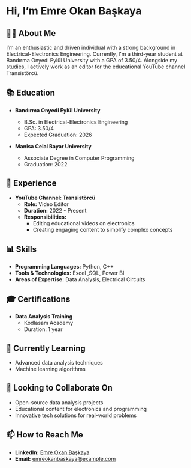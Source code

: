 # Hi, I’m Emre Okan Başkaya

## 👨‍💼 About Me
I’m an enthusiastic and driven individual with a strong background in Electrical-Electronics Engineering. Currently, I'm a third-year student at Bandırma Onyedi Eylül University with a GPA of 3.50/4. Alongside my studies, I actively work as an editor for the educational YouTube channel Transistörcü.

## 📚 Education
- **Bandırma Onyedi Eylül University**
  - B.Sc. in Electrical-Electronics Engineering
  - GPA: 3.50/4
  - Expected Graduation: 2026

- **Manisa Celal Bayar University**
  - Associate Degree in Computer Programming
  - Graduation: 2022

## 💼 Experience
- **YouTube Channel: Transistörcü**
  - **Role:** Video Editor
  - **Duration:** 2022 - Present
  - **Responsibilities:**
    - Editing educational videos on electronics
    - Creating engaging content to simplify complex concepts

## 📊 Skills
- **Programming Languages:** Python, C++
- **Tools & Technologies:** Excel ,SQL, Power BI
- **Areas of Expertise:** Data Analysis, Electrical Circuits

## 🎓 Certifications
- **Data Analysis Training**
  - Kodlasam Academy
  - Duration: 1 year

## 🌱 Currently Learning
- Advanced data analysis techniques
- Machine learning algorithms

## 💬 Looking to Collaborate On
- Open-source data analysis projects
- Educational content for electronics and programming
- Innovative tech solutions for real-world problems

## 📫 How to Reach Me
- **LinkedIn:** [Emre Okan Başkaya](https://www.linkedin.com/in/emreokanbaskaya)
- **Email:** [emreokanbaskaya@example.com](mailto:emreokanbaskaya@example.com)



